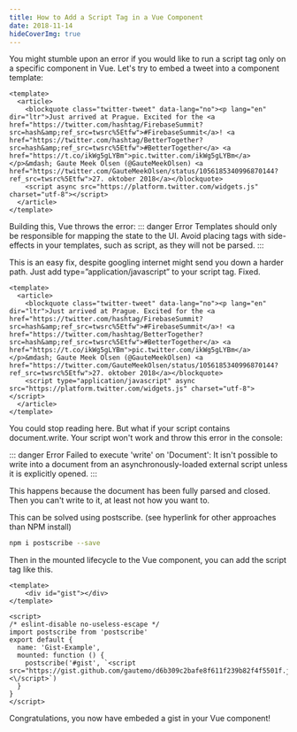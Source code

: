 ```yaml
---
title: How to Add a Script Tag in a Vue Component
date: 2018-11-14
hideCoverImg: true
---
```


You might stumble upon an error if you would like to run a script tag only on a specific component in Vue. Let's try to embed a tweet into a component template:

```vue
<template>
  <article>
    <blockquote class="twitter-tweet" data-lang="no"><p lang="en" dir="ltr">Just arrived at Prague. Excited for the <a href="https://twitter.com/hashtag/FirebaseSummit?src=hash&amp;ref_src=twsrc%5Etfw">#FirebaseSummit</a>! <a href="https://twitter.com/hashtag/BetterTogether?src=hash&amp;ref_src=twsrc%5Etfw">#BetterTogether</a> <a href="https://t.co/ikWg5gLYBm">pic.twitter.com/ikWg5gLYBm</a></p>&mdash; Gaute Meek Olsen (@GauteMeekOlsen) <a href="https://twitter.com/GauteMeekOlsen/status/1056185340996870144?ref_src=twsrc%5Etfw">27. oktober 2018</a></blockquote>
    <script async src="https://platform.twitter.com/widgets.js" charset="utf-8"></script>
  </article>
</template>
```

Building this, Vue throws the error: 
::: danger Error
Templates should only be responsible for mapping the state to the UI. Avoid placing tags with side-effects in your templates, such as script, as they will not be parsed.
:::

This is an easy fix, despite googling internet might send you down a harder path. Just add type=”application/javascript” to your script tag. Fixed.

```vue
<template>
  <article>
    <blockquote class="twitter-tweet" data-lang="no"><p lang="en" dir="ltr">Just arrived at Prague. Excited for the <a href="https://twitter.com/hashtag/FirebaseSummit?src=hash&amp;ref_src=twsrc%5Etfw">#FirebaseSummit</a>! <a href="https://twitter.com/hashtag/BetterTogether?src=hash&amp;ref_src=twsrc%5Etfw">#BetterTogether</a> <a href="https://t.co/ikWg5gLYBm">pic.twitter.com/ikWg5gLYBm</a></p>&mdash; Gaute Meek Olsen (@GauteMeekOlsen) <a href="https://twitter.com/GauteMeekOlsen/status/1056185340996870144?ref_src=twsrc%5Etfw">27. oktober 2018</a></blockquote>
    <script type="application/javascript" async src="https://platform.twitter.com/widgets.js" charset="utf-8"></script>
  </article>
</template>
```

You could stop reading here. But what if your script contains document.write. Your script won't work and throw this error in the console: 

::: danger Error
Failed to execute 'write' on 'Document': It isn't possible to write into a document from an asynchronously-loaded external script unless it is explicitly opened.
:::

This happens because the document has been fully parsed and closed. Then you can't write to it, at least not how you want to.

This can be solved using postscribe. (see hyperlink for other approaches than NPM install)

```bash
npm i postscribe --save
```

Then in the mounted lifecycle to the Vue component, you can add the script tag like this.

```vue
<template>
    <div id="gist"></div>
</template>

<script>
/* eslint-disable no-useless-escape */
import postscribe from 'postscribe'
export default {
  name: 'Gist-Example',
  mounted: function () {
    postscribe('#gist', `<script src="https://gist.github.com/gautemo/d6b309c2bafe8f611f239b82f4f5501f.js"><\/script>`)
  }
}
</script>
```

Congratulations, you now have embeded a gist in your Vue component!